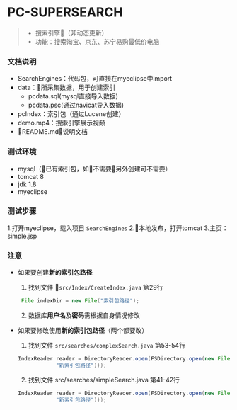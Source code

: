 # PC-SUPERSEARCH
> - 搜索引擎（非动态更新）
> - 功能：搜索淘宝、京东、苏宁易购最低价电脑

### 文档说明
- SearchEngines：代码包，可直接在myeclipse中import
- data：所采集数据，用于创建索引
    - pcdata.sql(mysql直接导入数据)
    - pcdata.psc(通过navicat导入数据)
- pcIndex：索引包（通过Lucene创建）
- demo.mp4：搜索引擎展示视频
- README.md：说明文档

### 测试环境
- mysql（已有索引包，如不需要另外创建可不需要）
- tomcat 8
- jdk 1.8
- myeclipse

### 测试步骤
1.打开myeclipse，载入项目 ```SearchEngines``` 
2.本地发布，打开tomcat
3.主页：simple.jsp

### 注意
- 如果要创建**新的索引包路径**
    1. 找到文件 ```src/Index/CreateIndex.java``` 第29行
    ```java
     File indexDir = new File("索引包路径");
    ```
    2. 数据库**用户名**及**密码**需根据自身情况修改

- 如果要修改使用**新的索引包路径**（两个都要改）
    1. 找到文件 ```src/searches/complexSearch.java``` 第53-54行
    ```java
    IndexReader reader = DirectoryReader.open(FSDirectory.open(new File(
				"新索引包路径"))); 
    ```
    2. 找到文件 src/searches/simpleSearch.java 第41-42行
    ```java
    IndexReader reader = DirectoryReader.open(FSDirectory.open(new File(
				"新索引包路径")));
    ```

